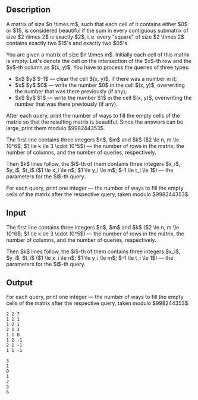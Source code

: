 ## Description

<div><p>A matrix of size $n \times m$, such that each cell of it contains either $0$ or $1$, is considered <span class="tex-font-style-it">beautiful</span> if the sum in every contiguous submatrix of size $2 \times 2$ is exactly $2$, i. e. every "square" of size $2 \times 2$ contains exactly two $1$'s and exactly two $0$'s.</p><p>You are given a matrix of size $n \times m$. Initially each cell of this matrix is empty. Let's denote the cell on the intersection of the $x$-th row and the $y$-th column as $(x, y)$. You have to process the queries of three types:</p><ul> <li> $x$ $y$ $-1$ — clear the cell $(x, y)$, if there was a number in it; </li><li> $x$ $y$ $0$ — write the number $0$ in the cell $(x, y)$, <span class="tex-font-style-bf">overwriting the number that was there previously (if any)</span>; </li><li> $x$ $y$ $1$ — write the number $1$ in the cell $(x, y)$, <span class="tex-font-style-bf">overwriting the number that was there previously (if any)</span>. </li></ul><p>After each query, print the number of ways to fill the empty cells of the matrix so that the resulting matrix is <span class="tex-font-style-it">beautiful</span>. Since the answers can be large, print them modulo $998244353$.</p></div><div class="input-specification"><p>The first line contains three integers $n$, $m$ and $k$ ($2 \le n, m \le 10^6$; $1 \le k \le 3 \cdot 10^5$) — the number of rows in the matrix, the number of columns, and the number of queries, respectively.</p><p>Then $k$ lines follow, the $i$-th of them contains three integers $x_i$, $y_i$, $t_i$ ($1 \le x_i \le n$; $1 \le y_i \le m$; $-1 \le t_i \le 1$) — the parameters for the $i$-th query.</p></div><div class="output-specification"><p>For each query, print one integer — the number of ways to fill the empty cells of the matrix after the respective query, taken modulo $998244353$.</p></div>

## Input

<p>The first line contains three integers $n$, $m$ and $k$ ($2 \le n, m \le 10^6$; $1 \le k \le 3 \cdot 10^5$) — the number of rows in the matrix, the number of columns, and the number of queries, respectively.</p><p>Then $k$ lines follow, the $i$-th of them contains three integers $x_i$, $y_i$, $t_i$ ($1 \le x_i \le n$; $1 \le y_i \le m$; $-1 \le t_i \le 1$) — the parameters for the $i$-th query.</p>

## Output

<p>For each query, print one integer — the number of ways to fill the empty cells of the matrix after the respective query, taken modulo $998244353$.</p>





```input1
2 2 7
1 1 1
1 2 1
2 1 1
1 1 0
1 2 -1
2 1 -1
1 1 -1
```




```output1
3
1
0
1
2
3
6
```


